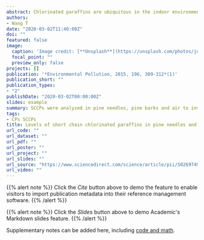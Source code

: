 ```yaml
---
abstract: Chlorinated paraffins are ubiquitous in the indoor environment.
authors:
- Wang T
date: "2020-03-02T11:40:00Z"
doi: ""
featured: false
image:
  caption: 'Image credit: [**Unsplash**](https://unsplash.com/photos/jdD8gXaTZsc)'
  focal_point: ""
  preview_only: false
projects: []
publication: '*Environmental Pollution, 2015, 196, 309-312*(1)'
publication_short: ""
publication_types:
- "2"
publishDate: "2020-03-02T00:00:00Z"
slides: example
summary: SCCPs were analyzed in pine needles, pine barks and air to investigate their levels, spatial distribution and vegetation-air partitioning coefficients.
tags:
- CPs SCCPs
title: Levels of short chain chlorinated paraffins in pine needles and bark and their vegetation-air partitioning in urban areas
url_code: ""
url_dataset: ""
url_pdf: ""
url_poster: ""
url_project: ""
url_slides: ""
url_source: "https://www.sciencedirect.com/science/article/pii/S0269749114004485?via%3Dihub"
url_video: ""
---
```


{{% alert note %}}
Click the *Cite* button above to demo the feature to enable visitors to import publication metadata into their reference management software.
{{% /alert %}}

{{% alert note %}}
Click the *Slides* button above to demo Academic's Markdown slides feature.
{{% /alert %}}

Supplementary notes can be added here, including [code and math](https://sourcethemes.com/academic/docs/writing-markdown-latex/).
